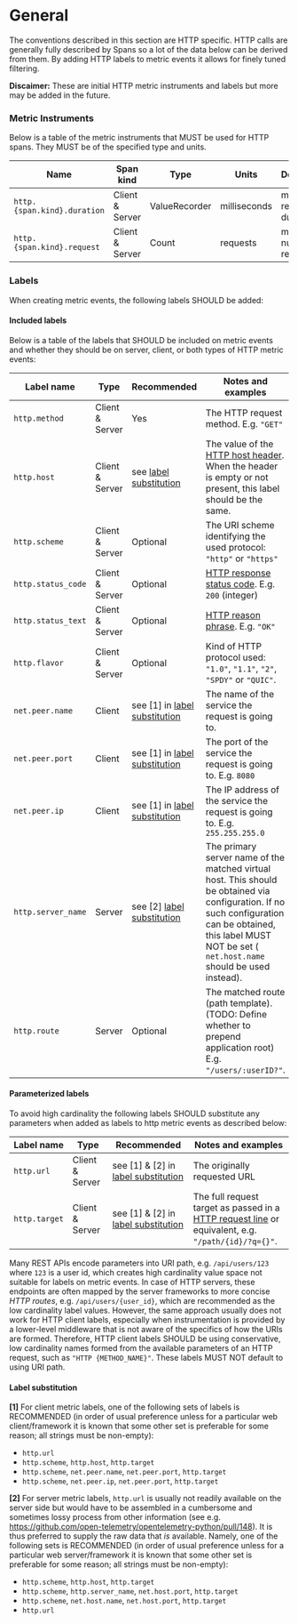 # General

The conventions described in this section are HTTP specific. HTTP calls are
generally fully described by Spans so a lot of the data below can be derived
from them. By adding HTTP labels to metric events it allows for finely tuned filtering.

**Discaimer:** These are initial HTTP metric instruments and labels but more may be added in the future.

### Metric Instruments

Below is a table of the metric instruments that MUST be used for HTTP spans. They MUST be of the specified
type and units.

| Name                                | Span kind       | Type          | Units        | Description |
|-------------------------------------|-----------------|---------------|--------------|-------------|
| `http.{span.kind}.duration`         | Client & Server | ValueRecorder | milliseconds | measure a request duration |
| `http.{span.kind}.request`          | Client & Server | Count         | requests     | measure number of requests |

### Labels

When creating metric events, the following labels SHOULD be added:

#### Included labels

Below is a table of the labels that SHOULD be included on metric events
and whether they should be on server, client, or both types of HTTP metric events:

| Label name         | Type            | Recommended       | Notes and examples |
|--------------------|-----------------|-------------------|--------------------|
| `http.method`      | Client & Server | Yes               | The HTTP request method. E.g. `"GET"` |
| `http.host`        | Client & Server | see [label substitution](#label-substitution) | The value of the [HTTP host header][]. When the header is empty or not present, this label should be the same. |
| `http.scheme`      | Client & Server | Optional          | The URI scheme identifying the used protocol: `"http"` or `"https"` |
| `http.status_code` | Client & Server | Optional          | [HTTP response status code][]. E.g. `200` (integer) |
| `http.status_text` | Client & Server | Optional          | [HTTP reason phrase][]. E.g. `"OK"` |
| `http.flavor`      | Client & Server | Optional          | Kind of HTTP protocol used: `"1.0"`, `"1.1"`, `"2"`, `"SPDY"` or `"QUIC"`. |
| `net.peer.name`    | Client          | see [1] in [label substitution](#label-substitution) | The name of the service the request is going to. |
| `net.peer.port`    | Client          | see [1] in [label substitution](#label-substitution) | The port of the service the request is going to. E.g. `8080` |
| `net.peer.ip`      | Client          | see [1] in [label substitution](#label-substitution) | The IP address of the service the request is going to. E.g. `255.255.255.0` |
| `http.server_name` | Server          | see [2] [label substitution](#label-substitution) | The primary server name of the matched virtual host. This should be obtained via configuration. If no such configuration can be obtained, this label MUST NOT be set ( `net.host.name` should be used instead). |
| `http.route`       | Server          | Optional          | The matched route (path template). (TODO: Define whether to prepend application root) E.g. `"/users/:userID?"`. |

[HTTP host header]: https://tools.ietf.org/html/rfc7230#section-5.4
[HTTP response status code]: https://tools.ietf.org/html/rfc7231#section-6
[HTTP reason phrase]: https://tools.ietf.org/html/rfc7230#section-3.1.2

#### Parameterized labels

To avoid high cardinality the following labels SHOULD substitute any parameters when added as labels to http metric events as described below:

| Label name        | Type            | Recommended |  Notes and examples |
|-------------------|-----------------|-------------|---------------------|
|`http.url`         | Client & Server | see [1] & [2] in [label substitution](#label-substitution) | The originally requested URL |
|`http.target`      | Client & Server | see [1] & [2] in [label substitution](#label-substitution) | The full request target as passed in a [HTTP request line][] or equivalent, e.g. `"/path/{id}/?q={}"`. |

[HTTP request line]: https://tools.ietf.org/html/rfc7230#section-3.1.1

Many REST APIs encode parameters into URI path, e.g. `/api/users/123` where `123`
is a user id, which creates high cardinality value space not suitable for labels on metric events.
In case of HTTP servers, these endpoints are often mapped by the server
frameworks to more concise _HTTP routes_, e.g. `/api/users/{user_id}`, which are
recommended as the low cardinality label values. However, the same approach usually
does not work for HTTP client labels, especially when instrumentation is provided
by a lower-level middleware that is not aware of the specifics of how the URIs
are formed. Therefore, HTTP client labels SHOULD be using conservative, low
cardinality names formed from the available parameters of an HTTP request,
such as `"HTTP {METHOD_NAME}"`. These labels MUST NOT default to using URI
path.

#### Label substitution

**[1]** For client metric labels, one of the following sets of labels is RECOMMENDED (in order of usual preference unless for a particular web client/framework it is known that some other set is preferable for some reason; all strings must be non-empty):

* `http.url`
* `http.scheme`, `http.host`, `http.target`
* `http.scheme`, `net.peer.name`, `net.peer.port`, `http.target`
* `http.scheme`, `net.peer.ip`, `net.peer.port`, `http.target`

**[2]** For server metric labels, `http.url` is usually not readily available on the server side but would have to be assembled in a cumbersome and sometimes lossy process from other information (see e.g. <https://github.com/open-telemetry/opentelemetry-python/pull/148>).
It is thus preferred to supply the raw data that *is* available.
Namely, one of the following sets is RECOMMENDED (in order of usual preference unless for a particular web server/framework it is known that some other set is preferable for some reason; all strings must be non-empty):

* `http.scheme`, `http.host`, `http.target`
* `http.scheme`, `http.server_name`, `net.host.port`, `http.target`
* `http.scheme`, `net.host.name`, `net.host.port`, `http.target`
* `http.url`
